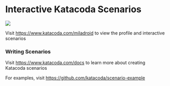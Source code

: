 # Interactive Katacoda Scenarios

[![](http://shields.katacoda.com/katacoda/miladroid/count.svg)](https://www.katacoda.com/miladroid "Get your profile on Katacoda.com")

Visit https://www.katacoda.com/miladroid to view the profile and interactive scenarios

### Writing Scenarios
Visit https://www.katacoda.com/docs to learn more about creating Katacoda scenarios

For examples, visit https://github.com/katacoda/scenario-example
